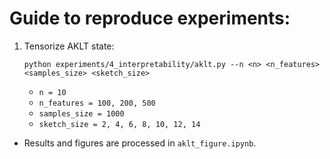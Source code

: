 # Guide to reproduce experiments:


1. Tensorize AKLT state:
    ```
    python experiments/4_interpretability/aklt.py --n <n> <n_features> <samples_size> <sketch_size>
    ```

    - ``n = 10``
    - ``n_features = 100, 200, 500``
    - ``samples_size = 1000``
    - ``sketch_size = 2, 4, 6, 8, 10, 12, 14``


* Results and figures are processed in ``aklt_figure.ipynb``.
